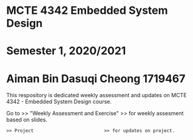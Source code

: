 # MCTE 4342 Embedded System Design
# Semester 1, 2020/2021
# Aiman Bin Dasuqi Cheong 1719467

This respository is dedicated weekly assessment and updates on MCTE 4342 - Embedded System Design course. 

Go to 	>> "Weekly Assessment and Exercise" 	>> for weekly assesment based on slides.
      
	>> Project                       	>> for updates on project. 
